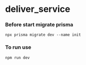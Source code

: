 # deliver_service

### Before start migrate prisma
`npx prisma migrate dev --name init`

### To run use
`npm run dev`
